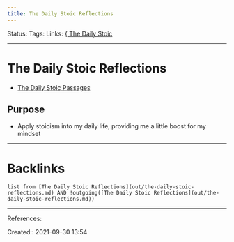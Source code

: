 ```yaml
---
title: The Daily Stoic Reflections
---
```

Status: 
Tags: 
Links: [{ The Daily Stoic](None)
___
# The Daily Stoic Reflections
- [The Daily Stoic Passages](out/the-daily-stoic-passages.md)
## Purpose
- Apply stoicism into my daily life, providing me a little boost for my mindset
___
# Backlinks
```dataview
list from [The Daily Stoic Reflections](out/the-daily-stoic-reflections.md) AND !outgoing([The Daily Stoic Reflections](out/the-daily-stoic-reflections.md))
```
___
References:

Created:: 2021-09-30 13:54
